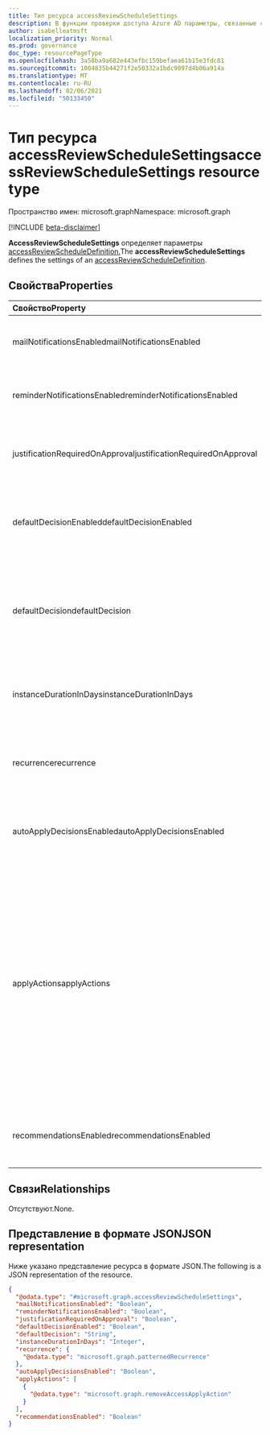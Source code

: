 ```yaml
---
title: Тип ресурса accessReviewScheduleSettings
description: В функции проверки доступа Azure AD параметры, связанные с ряду отзывов `accessReviewScheduleSettings` о доступе.
author: isabelleatmsft
localization_priority: Normal
ms.prod: governance
doc_type: resourcePageType
ms.openlocfilehash: 3a58ba9a682e443efbc159befaea61b15e3fdc81
ms.sourcegitcommit: 1004835b44271f2e50332a1bdc9097d4b06a914a
ms.translationtype: MT
ms.contentlocale: ru-RU
ms.lasthandoff: 02/06/2021
ms.locfileid: "50133450"
---
```

# <a name="accessreviewschedulesettings-resource-type"></a><span data-ttu-id="d61a3-103">Тип ресурса accessReviewScheduleSettings</span><span class="sxs-lookup"><span data-stu-id="d61a3-103">accessReviewScheduleSettings resource type</span></span>

<span data-ttu-id="d61a3-104">Пространство имен: microsoft.graph</span><span class="sxs-lookup"><span data-stu-id="d61a3-104">Namespace: microsoft.graph</span></span>

[!INCLUDE [beta-disclaimer](../../includes/beta-disclaimer.md)]

<span data-ttu-id="d61a3-105">**AccessReviewScheduleSettings** определяет параметры [accessReviewScheduleDefinition.](accessreviewscheduledefinition.md)</span><span class="sxs-lookup"><span data-stu-id="d61a3-105">The **accessReviewScheduleSettings** defines the settings of an [accessReviewScheduleDefinition](accessreviewscheduledefinition.md).</span></span> 

## <a name="properties"></a><span data-ttu-id="d61a3-106">Свойства</span><span class="sxs-lookup"><span data-stu-id="d61a3-106">Properties</span></span>
| <span data-ttu-id="d61a3-107">Свойство</span><span class="sxs-lookup"><span data-stu-id="d61a3-107">Property</span></span>    | <span data-ttu-id="d61a3-108">Тип</span><span class="sxs-lookup"><span data-stu-id="d61a3-108">Type</span></span>   | <span data-ttu-id="d61a3-109">Описание</span><span class="sxs-lookup"><span data-stu-id="d61a3-109">Description</span></span> |
| :---------------| :---------- | :---------- |
| <span data-ttu-id="d61a3-110">mailNotificationsEnabled</span><span class="sxs-lookup"><span data-stu-id="d61a3-110">mailNotificationsEnabled</span></span>|<span data-ttu-id="d61a3-111">Boolean</span><span class="sxs-lookup"><span data-stu-id="d61a3-111">Boolean</span></span> | <span data-ttu-id="d61a3-112">Флаг, который указывает, включены ли или отключены сообщения электронной почты.</span><span class="sxs-lookup"><span data-stu-id="d61a3-112">Flag to indicate whether emails are enabled/disabled.</span></span>                |
| <span data-ttu-id="d61a3-113">reminderNotificationsEnabled</span><span class="sxs-lookup"><span data-stu-id="d61a3-113">reminderNotificationsEnabled</span></span>|<span data-ttu-id="d61a3-114">Boolean</span><span class="sxs-lookup"><span data-stu-id="d61a3-114">Boolean</span></span>  | <span data-ttu-id="d61a3-115">Флаг, который указывает, включены или отключены напоминания.</span><span class="sxs-lookup"><span data-stu-id="d61a3-115">Flag to indicate whether reminders are enabled/disabled.</span></span>   |
| <span data-ttu-id="d61a3-116">justificationRequiredOnApproval</span><span class="sxs-lookup"><span data-stu-id="d61a3-116">justificationRequiredOnApproval</span></span>|<span data-ttu-id="d61a3-117">Boolean</span><span class="sxs-lookup"><span data-stu-id="d61a3-117">Boolean</span></span> | <span data-ttu-id="d61a3-118">Флаг, который указывает, требуются ли проверяющих для обоснования своего решения.</span><span class="sxs-lookup"><span data-stu-id="d61a3-118">Flag to indicate whether reviewers are required to provide justification with their decision.</span></span> |
| <span data-ttu-id="d61a3-119">defaultDecisionEnabled</span><span class="sxs-lookup"><span data-stu-id="d61a3-119">defaultDecisionEnabled</span></span>|<span data-ttu-id="d61a3-120">Boolean</span><span class="sxs-lookup"><span data-stu-id="d61a3-120">Boolean</span></span> | <span data-ttu-id="d61a3-121">Флаг, который указывает, включено ли решение по умолчанию, если рецензенты не отвечают.</span><span class="sxs-lookup"><span data-stu-id="d61a3-121">Flag to indicate whether default decision is enabled/disabled when reviewers do not respond.</span></span> |
| <span data-ttu-id="d61a3-122">defaultDecision</span><span class="sxs-lookup"><span data-stu-id="d61a3-122">defaultDecision</span></span>|<span data-ttu-id="d61a3-123">Строка</span><span class="sxs-lookup"><span data-stu-id="d61a3-123">String</span></span> | <span data-ttu-id="d61a3-124">Решение, выбранное, `defaultDecisionEnabled` если включено.</span><span class="sxs-lookup"><span data-stu-id="d61a3-124">Decision chosen if `defaultDecisionEnabled` is enabled.</span></span> <span data-ttu-id="d61a3-125">Может иметь одно из двух ок: "Утвердить", "Запретить" или "Рекомендация".</span><span class="sxs-lookup"><span data-stu-id="d61a3-125">Can be one of "Approve", "Deny", or "Recommendation".</span></span> |
| <span data-ttu-id="d61a3-126">instanceDurationInDays</span><span class="sxs-lookup"><span data-stu-id="d61a3-126">instanceDurationInDays</span></span>|<span data-ttu-id="d61a3-127">Int32</span><span class="sxs-lookup"><span data-stu-id="d61a3-127">Int32</span></span> | <span data-ttu-id="d61a3-128">Длительность каждого повторения проверки `accessReviewInstance` () в днях.</span><span class="sxs-lookup"><span data-stu-id="d61a3-128">Duration of each recurrence of review (`accessReviewInstance`) in number of days.</span></span> |
| <span data-ttu-id="d61a3-129">recurrence</span><span class="sxs-lookup"><span data-stu-id="d61a3-129">recurrence</span></span>|[<span data-ttu-id="d61a3-130">patternedRecurrence</span><span class="sxs-lookup"><span data-stu-id="d61a3-130">patternedRecurrence</span></span>](../resources/patternedrecurrence.md) | <span data-ttu-id="d61a3-131">Подробные параметры повторения.</span><span class="sxs-lookup"><span data-stu-id="d61a3-131">Detailed settings for recurrence.</span></span> <span data-ttu-id="d61a3-132">Использование стандартного объекта повторения Outlook.</span><span class="sxs-lookup"><span data-stu-id="d61a3-132">Using standard Outlook recurrence object.</span></span>  |
| <span data-ttu-id="d61a3-133">autoApplyDecisionsEnabled</span><span class="sxs-lookup"><span data-stu-id="d61a3-133">autoApplyDecisionsEnabled</span></span>|<span data-ttu-id="d61a3-134">Boolean</span><span class="sxs-lookup"><span data-stu-id="d61a3-134">Boolean</span></span> | <span data-ttu-id="d61a3-135">Флаг, который указывает, включена ли функция автоматического применения.</span><span class="sxs-lookup"><span data-stu-id="d61a3-135">Flag to indicate whether auto-apply feature is enabled.</span></span> |
| <span data-ttu-id="d61a3-136">applyActions</span><span class="sxs-lookup"><span data-stu-id="d61a3-136">applyActions</span></span>|<span data-ttu-id="d61a3-137">[Коллекция accessReviewApplyAction](../resources/accessreviewapplyaction.md)</span><span class="sxs-lookup"><span data-stu-id="d61a3-137">[accessReviewApplyAction](../resources/accessreviewapplyaction.md) collection</span></span> | <span data-ttu-id="d61a3-138">Необязательное поле.</span><span class="sxs-lookup"><span data-stu-id="d61a3-138">Optional field.</span></span> <span data-ttu-id="d61a3-139">Описывает действия, которые необходимо выполнить после проверки.</span><span class="sxs-lookup"><span data-stu-id="d61a3-139">Describes the  actions to take once a review is complete.</span></span> <span data-ttu-id="d61a3-140">В настоящее время поддерживаются два типа: `removeAccessApplyAction` (по умолчанию) и `disableAndDeleteUserApplyAction` .</span><span class="sxs-lookup"><span data-stu-id="d61a3-140">There are two types that are currently supported: `removeAccessApplyAction` (default) and `disableAndDeleteUserApplyAction`.</span></span> <span data-ttu-id="d61a3-141">Поле должно быть указано только в случае с `disableAndDeleteUserApplyAction` .</span><span class="sxs-lookup"><span data-stu-id="d61a3-141">Field only needs to be specified in the case of `disableAndDeleteUserApplyAction`.</span></span> <span data-ttu-id="d61a3-142">См. [accessReviewApplyAction.](accessreviewapplyaction.md)</span><span class="sxs-lookup"><span data-stu-id="d61a3-142">See [accessReviewApplyAction](accessreviewapplyaction.md).</span></span> |
| <span data-ttu-id="d61a3-143">recommendationsEnabled</span><span class="sxs-lookup"><span data-stu-id="d61a3-143">recommendationsEnabled</span></span>|<span data-ttu-id="d61a3-144">Boolean</span><span class="sxs-lookup"><span data-stu-id="d61a3-144">Boolean</span></span> | <span data-ttu-id="d61a3-145">Флаг, который указывает, включены ли рекомендации по принятию решений.</span><span class="sxs-lookup"><span data-stu-id="d61a3-145">Flag to indicate whether decision recommendations are enabled/disabled.</span></span> |

## <a name="relationships"></a><span data-ttu-id="d61a3-146">Связи</span><span class="sxs-lookup"><span data-stu-id="d61a3-146">Relationships</span></span>
<span data-ttu-id="d61a3-147">Отсутствуют.</span><span class="sxs-lookup"><span data-stu-id="d61a3-147">None.</span></span>

## <a name="json-representation"></a><span data-ttu-id="d61a3-148">Представление в формате JSON</span><span class="sxs-lookup"><span data-stu-id="d61a3-148">JSON representation</span></span>
<span data-ttu-id="d61a3-149">Ниже указано представление ресурса в формате JSON.</span><span class="sxs-lookup"><span data-stu-id="d61a3-149">The following is a JSON representation of the resource.</span></span>
<!-- {
  "blockType": "resource",
  "@odata.type": "microsoft.graph.accessReviewScheduleSettings"
}
-->
``` json
{
  "@odata.type": "#microsoft.graph.accessReviewScheduleSettings",
  "mailNotificationsEnabled": "Boolean",
  "reminderNotificationsEnabled": "Boolean",
  "justificationRequiredOnApproval": "Boolean",
  "defaultDecisionEnabled": "Boolean",
  "defaultDecision": "String",
  "instanceDurationInDays": "Integer",
  "recurrence": {
    "@odata.type": "microsoft.graph.patternedRecurrence"
  },
  "autoApplyDecisionsEnabled": "Boolean",
  "applyActions": [
    {
      "@odata.type": "microsoft.graph.removeAccessApplyAction"
    }
  ],
  "recommendationsEnabled": "Boolean"
}
```

<!--
{
  "type": "#page.annotation",
  "description": "accessReviewScheduleSettings resource",
  "keywords": "",
  "section": "documentation",
  "tocPath": "",
  "suppressions": []
}
-->
